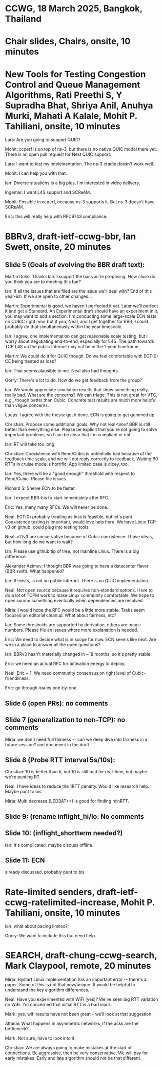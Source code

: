 # CCWG, 18 March 2025, Bangkok, Thailand

# Chair slides, Chairs, onsite, 10 minutes

# New Tools for Testing Congestion Control and Queue Management Algorithms, Rati Preethi S, Y Supradha Bhat, Shriya Anil, Anuhya Murki, Mahati A Kalale, Mohit P. Tahiliani, onsite, 10 minutes

Lars: Are you going to support QUIC?

Mohit: ccperf is on top of ns-3, but there is no native QUIC model there yet. There is an open pull request for Nest QUIC support.

Lars: I want to test my implementation. The ns-3 cradle doesn't work well.

Mohit: I can help you with that.

Ian: Diverse situations is a big plus. I'm interested in video delivery.

Ingemar: I want L4S support and SCReAM.

Mohit: Possible in ccperf, because ns-3 supports it. But ns-3 doesn't have SCReAM.

Eric: this will really help with RFC9743 compliance.

# BBRv3, draft-ietf-ccwg-bbr, Ian Swett, onsite, 20 minutes

## Slide 5 (Goals of evolving the BBR draft text):

Martin Duke: Thanks Ian. I support the bar you're proposing. How close do you think you are to meeting this bar?

Ian: If all the issues that are filed are the issue we'll deal with? End of this year-ish. If we are open to other changes...

Martin: Experimental is good, we haven't perfected it yet. Later we'll perfect it and get a Standard. An Experimental draft should have an experiment in it, you may want to add a section. I'm conducting some large-scale ECN tests on CUBIC right now, but if you, Neal, and I get together for BBR, I could probably do that simultaneously within the year timescale.

Ian: I agree, one implementation can get reasonable scale testing, but I worry about negotiating end-to-end, especially for L4S. The path towards TCP L4S on the public Internet may not be in the 1-year timeframe. 

Martin: We could do it for QUIC though. Do we feel comfortable with ECT(0) CE being treated as loss?

Ian: That seems plausible to me. Neal also had thoughts.

Gorry: There's a lot to do. How do we get feedback from the group?

Ian: We would appreciate simulation results that show something really, really bad. What are the concerns? We can triage. This is not great for VTC, e.g., though better than Cubic. Concrete test results are much more helpful than vague concerns.

Lucas: I agree with the thesis: get it done. ECN is going to get gummed up.

Christian: Propose some additional goals. Why not real-time? BBR is still better than everything else. Please be explicit that you're not going to solve important problems, so I can be clear that I'm compliant or not.

Ian: RT will take too long.

Christian: Coexistence with Reno/Cubic is potentially bad because of the feedback time scale, and we will not reply correctly to feedback. Waiting 60 RTTs in cruise mode is horrific. App limited case is dicey, too.

Ian: Yes, there will be a "good enough" threshold with respect to Reno/Cubic. Please file issues.

Richard S: Shelve ECN to be faster.

Ian: I expect BBR-bis to start immediately after RFC.

Eric: Yes, many many RFCs. We will never be done.

Neal: ECT(0) probably treating as loss is feasible, but let's punt. Coexistence testing is important, would love help here. We have Linux TCP v3 on github, could plug into testing tools.

Neal: v2/v3 are conservative because of Cubic coexistence. I have ideas, but how long do we want to wait?

Ian: Please use github tip of tree, not mainline Linux. There is a big difference.

Alexander Azimov: I thought BBR was going to have a datacenter flavor (BBR.swift). What happened?

Ian: It exists, is not on public internet. There is no QUIC implementation.

Neal: Not open source because it requires non-standard options. Have to do a lot of TCPM work to make Linux community comfortable. We hope to open source something eventually when dependencies are resolved.

Mirja: I would hope the RFC would be a little more stable. Tasks seem focused on editorial cleanup. What about fairness, etc?

Ian: Some thresholds are supported by derivation, others are magic numbers. Please file an issues where more explanation is needed.

Eric: We need to decide what is in scope for now. ECN seems like next. Are we in a place to answer all the open questions?

Ian: BBRv3 hasn't materially changed in ~18 months, so it's pretty stable.

Eric: we need an actual RFC for activation energy to deploy.

Neal: Eric + 1. We need community consensus on right level of Cubic-friendliness.

Eric: go through issues one-by-one.

## Slide 6 (open PRs): no comments

## Slide 7 (generalization to non-TCP): no comments

Mirja: we don't need full fairness -- can we deep dive into fairness in a future session? and document in the draft.

## Slide 8 (Probe RTT interval 5s/10s):

Christian: 10 is better than 5, but 10 is still bad for real-time, but maybe we're punting RT.

Neal: I have ideas to reduce the 1RTT penalty. Would like research help. Maybe punt to bis.

Mirja: Multi decrease (LEDBAT++) is good for finding minRTT.

## Slide 9: (rename inflight_hi/lo: No comments

## Slide 10: (inflight_shortterm needed?)

Ian: It's complicated, maybe discuss offline.

## Slide 11: ECN

already discussed, probably punt to bis

# Rate-limited senders, draft-ietf-ccwg-ratelimited-increase, Mohit P. Tahiliani, onsite, 10 minutes

Ian: what about pacing limited?

Gorry: We want to include this but need help.

# SEARCH, draft-chung-ccwg-search, Mark Claypool, remote, 20 minutes

Mirja: Hystart Linux implementation has an important error -- there's a paper. Some of this is not that new/unique. It would be helpful to understand the key algorithm differences.

Neal: Have you experimented with WiFi (yes)? We've seen big RTT variation on WiFi. I'm concerned that initial RTT is a bad input.

Mark: yes, wifi results have not been great - we'll look at that suggestion.

Altanai: What happens in asymmetric networks, if the acks are the bottleneck?

Mark: Not sure, have to look into it.

Christian: We are always going to make mistakes at the start of connections. Be aggressive, then be very conservative. We will pay for early mistakes. Early and late algorithm should not be that different.

